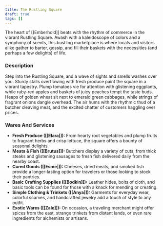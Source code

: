 ```yaml
---
title: The Rustling Square
draft: true
tags: []
---
```

The heart of [[Emberhold]] beats with the rhythm of commerce in the vibrant Rustling Square. Awash with a kaleidoscope of colors and a symphony of scents, this bustling marketplace is where locals and visitors alike gather to barter, gossip, and fill their baskets with the necessities (and perhaps a few delights) of life.

### Description
Step into the Rustling Square, and a wave of sights and smells washes over you. Sturdy stalls overflowing with fresh produce paint the square in a vibrant tapestry. Plump tomatoes vie for attention with glistening eggplants, while ruby-red apples and baskets of juicy peaches tempt the taste buds. Heaps of golden wheat sit next to emerald green cabbages, while strings of fragrant onions dangle overhead. The air hums with the rhythmic thud of a butcher cleaving meat, and the excited chatter of customers haggling over prices.
### Wares And Services
- **Fresh Produce ([[Elara]]):** From hearty root vegetables and plump fruits to fragrant herbs and crisp lettuce, the square offers a bounty of seasonal delights.
- **Meats & Fish ([[Brutus]]):** Butchers display a variety of cuts, from thick steaks and glistening sausages to fresh fish delivered daily from the nearby coast.
- **Cured Goods ([[Esme]]):** Cheeses, dried meats, and smoked fish provide a longer-lasting option for travelers or those looking to stock their pantries.
- **Basic Crafting Supplies ([[Bodkin]]):** Leather hides, bolts of cloth, and basic tools can be found for those with a knack for mending or creating.
- **Simple Clothing & Trinkets ([[Anya]]):** Garments for everyday wear, colorful scarves, and handcrafted jewelry add a touch of style to any outfit.
- **Exotic Wares ([[Zale]]):** On occasion, a traveling merchant might offer spices from the east, strange trinkets from distant lands, or even rare ingredients for alchemists or artisans.